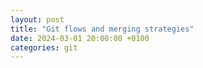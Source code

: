 ```yaml
---
layout: post
title: "Git flows and merging strategies"
date: 2024-03-01 20:00:00 +0100
categories: git
---
```


